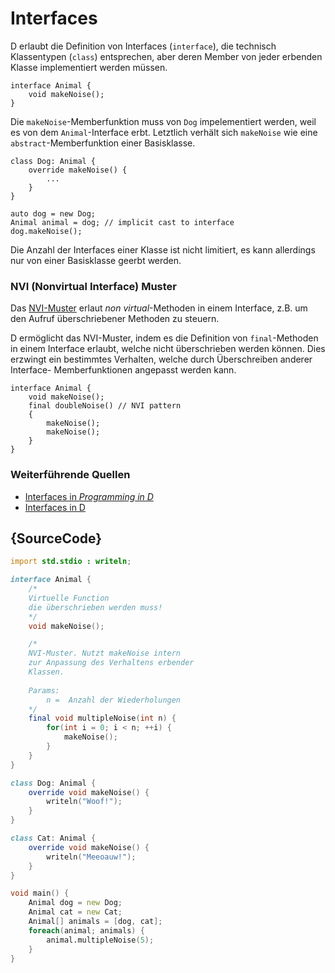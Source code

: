 # Interfaces

D erlaubt die Definition von Interfaces (`interface`),
die technisch Klassentypen (`class`) entsprechen, aber deren
Member von jeder erbenden Klasse implementiert werden müssen.

    interface Animal {
        void makeNoise();
    }

Die `makeNoise`-Memberfunktion muss von `Dog` impelementiert 
werden, weil es von dem  `Animal`-Interface erbt.
Letztlich verhält sich `makeNoise` wie eine `abstract`-Memberfunktion
einer Basisklasse.

    class Dog: Animal {
        override makeNoise() {
            ...
        }
    }

    auto dog = new Dog;
    Animal animal = dog; // implicit cast to interface
    dog.makeNoise();

Die Anzahl der Interfaces einer Klasse ist nicht limitiert,
es kann allerdings nur von einer Basisklasse geerbt werden.

### NVI (Nonvirtual Interface) Muster

Das [NVI-Muster](https://en.wikipedia.org/wiki/Non-virtual_interface_pattern)
erlaut _non virtual_-Methoden in einem Interface, z.B. um den Aufruf
überschriebener Methoden zu steuern.

D ermöglicht das NVI-Muster, indem es die Definition von `final`-Methoden in 
einem Interface erlaubt, welche nicht überschrieben werden können. Dies erzwingt 
ein bestimmtes Verhalten, welche durch Überschreiben anderer Interface-
Memberfunktionen angepasst werden kann.

    interface Animal {
        void makeNoise();
        final doubleNoise() // NVI pattern
        {
            makeNoise();
            makeNoise();
        }
    }

### Weiterführende Quellen

- [Interfaces in _Programming in D_](http://ddili.org/ders/d.en/interface.html)
- [Interfaces in D](https://dlang.org/spec/interface.html)

## {SourceCode}

```d
import std.stdio : writeln;

interface Animal {
    /*
    Virtuelle Function
    die überschrieben werden muss!
    */
    void makeNoise();

    /*
    NVI-Muster. Nutzt makeNoise intern
    zur Anpassung des Verhaltens erbender
    Klassen.
    
    Params: 
        n =  Anzahl der Wiederholungen
    */
    final void multipleNoise(int n) {
        for(int i = 0; i < n; ++i) {
            makeNoise();
        }
    }
}

class Dog: Animal {
    override void makeNoise() {
        writeln("Woof!");
    }
}

class Cat: Animal {
    override void makeNoise() {
        writeln("Meeoauw!");
    }
}

void main() {
    Animal dog = new Dog;
    Animal cat = new Cat;
    Animal[] animals = [dog, cat];
    foreach(animal; animals) {
        animal.multipleNoise(5);
    }
}
```

